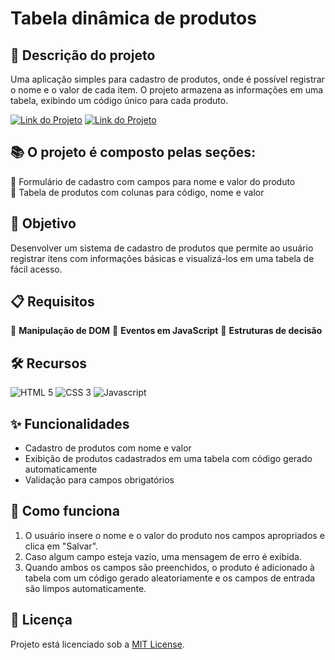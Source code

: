 # Tabela dinâmica de produtos

## 🚀 Descrição do projeto 
Uma aplicação simples para cadastro de produtos, onde é possível registrar o nome e o valor de cada item. O projeto armazena as informações em uma tabela, exibindo um código único para cada produto.

[![Link do Projeto](https://img.shields.io/badge/▶-000?style=for-the-badge&logo=movie&logoColor=E94D5F)](https://dynamic-product-table.netlify.app/) 
[![Link do Projeto](https://img.shields.io/badge/Acesse%20o%20Projeto-E94D5F?style=for-the-badge)]([https://web.dio.me/lab/desafio-de-projeto-contribuindo-em-um-projeto-open-source-no-github/learning/913f26fd-1018-4643-b59a-6356ea77dc2e](https://dynamic-product-table.netlify.app/))



## 📚 O projeto é composto pelas seções:
🔸 Formulário de cadastro com campos para nome e valor do produto  
🔸 Tabela de produtos com colunas para código, nome e valor

## 🎯 Objetivo
Desenvolver um sistema de cadastro de produtos que permite ao usuário registrar itens com informações básicas e visualizá-los em uma tabela de fácil acesso.

## 📋 Requisitos
🔹 **Manipulação de DOM** 🔹 **Eventos em JavaScript** 🔹 **Estruturas de decisão** 

## 🛠️ Recursos
![HTML 5](https://img.shields.io/badge/HTML5-333333?style=for-the-badge&logo=html5)
![CSS 3](https://img.shields.io/badge/CSS3-333333?style=for-the-badge&logo=css3&logoColor=1572B6)
![Javascript](https://img.shields.io/badge/Javascript-333333?style=for-the-badge&logo=javascript)

## ✨ Funcionalidades 
- Cadastro de produtos com nome e valor
- Exibição de produtos cadastrados em uma tabela com código gerado automaticamente
- Validação para campos obrigatórios

## 📝 Como funciona
1. O usuário insere o nome e o valor do produto nos campos apropriados e clica em "Salvar".
2. Caso algum campo esteja vazio, uma mensagem de erro é exibida.
3. Quando ambos os campos são preenchidos, o produto é adicionado à tabela com um código gerado aleatoriamente e os campos de entrada são limpos automaticamente.

## 📜 Licença  
Projeto está licenciado sob a [MIT License](https://github.com/fernandatollotti/dynamic-product-table?tab=MIT-1-ov-file).
